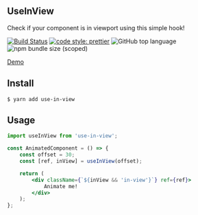 ## UseInView

Check if your component is in viewport using this simple hook!

[![Build Status](https://travis-ci.org/elinadenfina/useInView.svg?branch=master)](https://travis-ci.org/elinadenfina/useInView)
[![code style: prettier](https://img.shields.io/badge/code_style-prettier-ff69b4.svg?style=flat-square)](https://github.com/prettier/prettier)
![GitHub top language](https://img.shields.io/github/languages/top/elinadenfina/useinview.svg)
![npm bundle size (scoped)](https://img.shields.io/bundlephobia/minzip/use-in-view/1.0.7.svg)

[Demo](https://elinadenfina.github.io/useInView/)

## Install

```
$ yarn add use-in-view
```

## Usage

```jsx
import useInView from 'use-in-view';

const AnimatedComponent = () => {
	const offset = 30;
	const [ref, inView] = useInView(offset);

	return (
		<div className={`${inView && 'in-view'}`} ref={ref}>
			Animate me!
		</div>
	);
};
```
